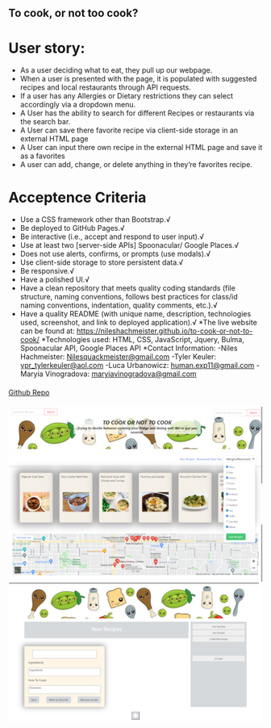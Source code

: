 ## To cook, or not too cook?
# User story:
* As a user deciding what to eat, they pull up our webpage.
* When a user is presented with the page, it is populated with suggested recipes and local restaurants through API requests.
* If a user has any Allergies or Dietary restrictions they can select accordingly via a dropdown menu.
* A User has the ability to search for different Recipes or restaurants via the search bar.
* A User can save there favorite recipe via client-side storage in an external HTML page
* A User can input there own recipe in the external HTML page and save it as a favorites
* A user can add, change, or delete anything in they’re favorites recipe.
# Acceptence Criteria
* Use a CSS framework other than Bootstrap.√
* Be deployed to GitHub Pages.√
* Be interactive (i.e., accept and respond to user input).√
* Use at least two [server-side APIs] Spoonacular/ Google Places.√
* Does not use alerts, confirms, or prompts (use modals).√
* Use client-side storage to store persistent data.√
* Be responsive.√
* Have a polished UI.√
* Have a clean repository that meets quality coding standards (file structure, naming conventions, follows best practices for class/id naming conventions, indentation, quality comments, etc.).√
* Have a quality README (with unique name, description, technologies used, screenshot, and link to deployed application).√
*The live website can be found at: https://nileshachmeister.github.io/to-cook-or-not-to-cook/
*Technologies used: HTML, CSS, JavaScript, Jquery, Bulma, Spoonacular API, Google Places API
*Contact Information:
-Niles Hachmeister: Nilesquackmeister@gmail.com
-Tyler Keuler: ypr_tylerkeuler@aol.com
-Luca Urbanowicz: human.exp11@gmail.com
-Maryia Vinogradova: maryiavinogradova@gmail.com
####
[Github Repo]()
####

<img src= "./git-images/Cook_SS.png">
<img src="./git-images/recipe_ss.png">
